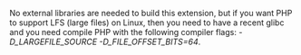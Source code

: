 No external libraries are needed to build this extension, but if you
want PHP to support LFS (large files) on Linux, then you need to have a
recent glibc and you need compile PHP with the following compiler flags:
*-D\_LARGEFILE\_SOURCE -D\_FILE\_OFFSET\_BITS=64*.
